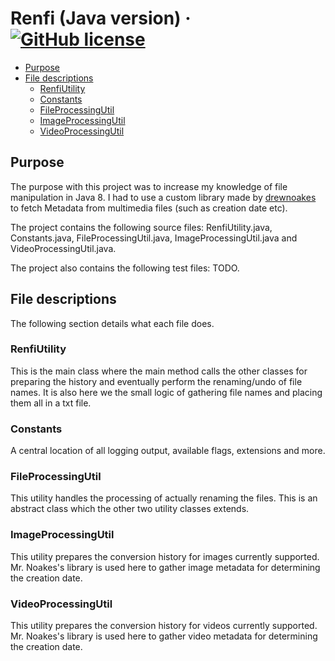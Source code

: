 # Renfi (Java version) &middot; [![GitHub license](https://img.shields.io/badge/license-ISC-blue.svg)](https://github.com/goldenmaza/renfi-java-utility/blob/master/LICENSE.md)

* [Purpose](##purpose)
* [File descriptions](#file-descriptions)
  + [RenfiUtility](#renfiutility)
  + [Constants](#constants)
  + [FileProcessingUtil](#fileprocessingutil)
  + [ImageProcessingUtil](#imageprocessingutil)
  + [VideoProcessingUtil](#videoprocessingutil)

## Purpose
The purpose with this project was to increase my knowledge of file manipulation in Java 8. I had to use a custom library
made by [drewnoakes](https://github.com/drewnoakes) to fetch Metadata from multimedia files (such as creation date etc).

The project contains the following source files: RenfiUtility.java, Constants.java, FileProcessingUtil.java,
ImageProcessingUtil.java and VideoProcessingUtil.java.

The project also contains the following test files: TODO.

## File descriptions
The following section details what each file does.

### RenfiUtility
This is the main class where the main method calls the other classes for preparing the history and eventually perform
the renaming/undo of file names. It is also here we the small logic of gathering file names and placing them all in a
txt file.

### Constants
A central location of all logging output, available flags, extensions and more.

### FileProcessingUtil
This utility handles the processing of actually renaming the files. This is an abstract class which the other two
utility classes extends.

### ImageProcessingUtil
This utility prepares the conversion history for images currently supported. Mr. Noakes's library is used here to gather
image metadata for determining the creation date.

### VideoProcessingUtil
This utility prepares the conversion history for videos currently supported. Mr. Noakes's library is used here to gather
video metadata for determining the creation date.
